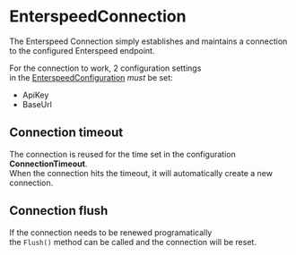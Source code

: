 # EnterspeedConnection

The Enterspeed Connection simply establishes and maintains
a connection to the configured Enterspeed endpoint.

For the connection to work, 2 configuration settings  
in the [EnterspeedConfiguration](./../configuration/README.md) _must_ be set:

* ApiKey
* BaseUrl

## Connection timeout

The connection is reused for the time set in the configuration **ConnectionTimeout**.  
When the connection hits the timeout, it will automatically create a new connection.

## Connection flush

If the connection needs to be renewed programatically  
the `Flush()` method can be called and the connection will be reset.
